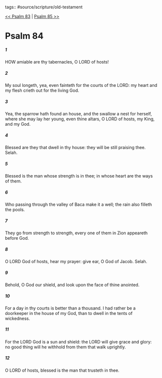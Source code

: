 tags:: #source/scripture/old-testament

[<< Psalm 83](old-testament/19_Psalms/Psalm_83.md) | [Psalm 85 >>](old-testament/19_Psalms/Psalm_85.md)

# Psalm 84

##### 1

HOW amiable are thy tabernacles, O LORD of hosts!

##### 2

My soul longeth, yea, even fainteth for the courts of the LORD: my heart and my flesh crieth out for the living God.

##### 3

Yea, the sparrow hath found an house, and the swallow a nest for herself, where she may lay her young, even thine altars, O LORD of hosts, my King, and my God.

##### 4

Blessed are they that dwell in thy house: they will be still praising thee. Selah.

##### 5

Blessed is the man whose strength is in thee; in whose heart are the ways of them.

##### 6

Who passing through the valley of Baca make it a well; the rain also filleth the pools.

##### 7

They go from strength to strength, every one of them in Zion appeareth before God.

##### 8

O LORD God of hosts, hear my prayer: give ear, O God of Jacob. Selah.

##### 9

Behold, O God our shield, and look upon the face of thine anointed.

##### 10

For a day in thy courts is better than a thousand. I had rather be a doorkeeper in the house of my God, than to dwell in the tents of wickedness.

##### 11

For the LORD God is a sun and shield: the LORD will give grace and glory: no good thing will he withhold from them that walk uprightly.

##### 12

O LORD of hosts, blessed is the man that trusteth in thee.
